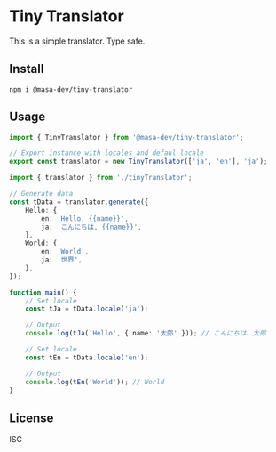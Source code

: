 # Tiny Translator

This is a simple translator. Type safe.

## Install

```
npm i @masa-dev/tiny-translator
```

## Usage

```typescript:tynyTranslator.ts
import { TinyTranslator } from '@masa-dev/tiny-translator';

// Export instance with locales and defaul locale
export const translator = new TinyTranslator(['ja', 'en'], 'ja');
```

```typescript:main.ts
import { translator } from './tinyTranslator';

// Generate data
const tData = translator.generate({
    Hello: {
        en: 'Hello, {{name}}',
        ja: 'こんにちは, {{name}}',
    },
    World: {
        en: 'World',
        ja: '世界',
    },
});

function main() {
    // Set locale
    const tJa = tData.locale('ja');

    // Output
    console.log(tJa('Hello', { name: '太郎' })); // こんにちは、太郎

    // Set locale
    const tEn = tData.locale('en');

    // Output
    console.log(tEn('World')); // World
}
```


## License

ISC
